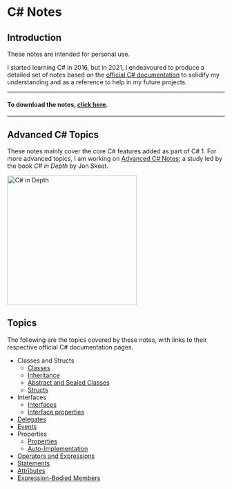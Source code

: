 # C# Notes

## Introduction
These notes are intended for personal use.

I started learning C# in 2016, but in 2021, I endeavoured to produce a detailed set of notes based on the [official C# documentation](https://docs.microsoft.com/en-us/dotnet/csharp/whats-new/csharp-version-history "The history of C#") to solidify my understanding and as a reference to help in my future projects.

___
#### To download the notes, [click here](https://github.com/JACPro/C-Sharp-Notes/blob/main/Notes.docx?raw=true "Download Notes.docx").
___

## Advanced C# Topics
These notes mainly cover the core C# features added as part of C# 1. For more advanced topics, I am working on [Advanced C# Notes](https://github.com/JACPro/Advanced-C-Sharp-Notes "JACPro Advanced C# Notes"); a study led by the book *C# in Depth* by Jon Skeet.

<img src="https://images.manning.com/book/9/319e4bc-7503-43cd-a4a2-f53fa410ebc0/Skeet-4ED-HI.png" width=300 title="C# in Depth">

## Topics
The following are the topics covered by these notes, with links to their respective official C# documentation pages.

* Classes and Structs
  * [Classes](https://docs.microsoft.com/en-us/dotnet/csharp/programming-guide/classes-and-structs/classes "Classes")
  * [Inheritance](https://docs.microsoft.com/en-us/dotnet/csharp/programming-guide/classes-and-structs/inheritance "Inheritance")
  * [Abstract and Sealed Classes](https://docs.microsoft.com/en-us/dotnet/csharp/programming-guide/classes-and-structs/abstract-and-sealed-classes-and-class-members#abstract-classes-and-class-members "Abstract and Sealed Classes")
  * [Structs](https://docs.microsoft.com/en-us/dotnet/csharp/language-reference/builtin-types/struct "Structs")
* Interfaces
  * [Interfaces](https://docs.microsoft.com/en-us/dotnet/csharp/programming-guide/interfaces/ "Interfaces")
  * [Interface properties](https://docs.microsoft.com/en-us/dotnet/csharp/programming-guide/classes-and-structs/interface-properties "Interface Properties")
* [Delegates](https://docs.microsoft.com/en-us/dotnet/csharp/programming-guide/delegates/ "Delegates")
* [Events](https://docs.microsoft.com/en-us/dotnet/csharp/events-overview "Events")
* Properties
  * [Properties](https://docs.microsoft.com/en-us/dotnet/csharp/properties "Properties")
  * [Auto-Implementation](https://docs.microsoft.com/en-us/dotnet/csharp/programming-guide/classes-and-structs/auto-implemented-properties "Auto-Implemented Properties")
* [Operators and Expressions](https://docs.microsoft.com/en-us/dotnet/csharp/language-reference/operators/ "Operators and Expressions")
* [Statements](https://docs.microsoft.com/en-us/dotnet/csharp/programming-guide/statements-expressions-operators/statements "Statements")
* [Attributes](https://docs.microsoft.com/en-us/dotnet/csharp/programming-guide/concepts/attributes/ "Attributes") 
* [Expression-Bodied Members](https://docs.microsoft.com/en-us/dotnet/csharp/programming-guide/statements-expressions-operators/expression-bodied-members "Expression-Bodied Members")
